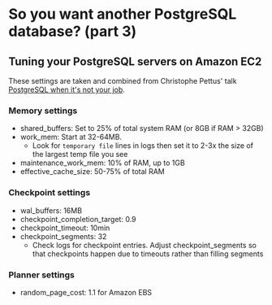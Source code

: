 # So you want another PostgreSQL database? (part 3)
## Tuning your PostgreSQL servers on Amazon EC2
These settings are taken and combined from Christophe Pettus' talk [PostgreSQL when it's not your job](http://thebuild.com/presentations/not-your-job.pdf).

### Memory settings
* shared_buffers: Set to 25% of total system RAM (or 8GB if RAM > 32GB)
* work_mem: Start at 32-64MB. 
  * Look for `temporary file` lines in logs then set it to 2-3x the size of the largest temp file you see
* maintenance_work_mem: 10% of RAM, up to 1GB
* effective_cache_size: 50-75% of total RAM

### Checkpoint settings
* wal_buffers: 16MB
* checkpoint_completion_target: 0.9
* checkpoint_timeout: 10min
* checkpoint_segments: 32
  * Check logs for checkpoint entries. Adjust checkpoint_segments so that checkpoints happen due to timeouts rather than filling segments

### Planner settings
* random_page_cost: 1.1 for Amazon EBS
